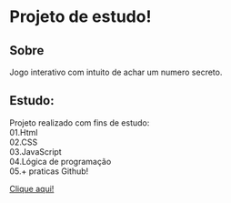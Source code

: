 <h1>Projeto de estudo!</h1>

<h2>Sobre</h1>
<p>Jogo interativo com intuito de achar um numero secreto.</p>

<h2>Estudo:</h2>
<p>Projeto realizado com fins de estudo:<br>01.Html<br>02.CSS<br>03.JavaScript<br>04.Lógica de programação<br>05.+ praticas Github!</p>

<a href="https://jogo-tawny-gamma.vercel.app/">Clique aqui!</a>
